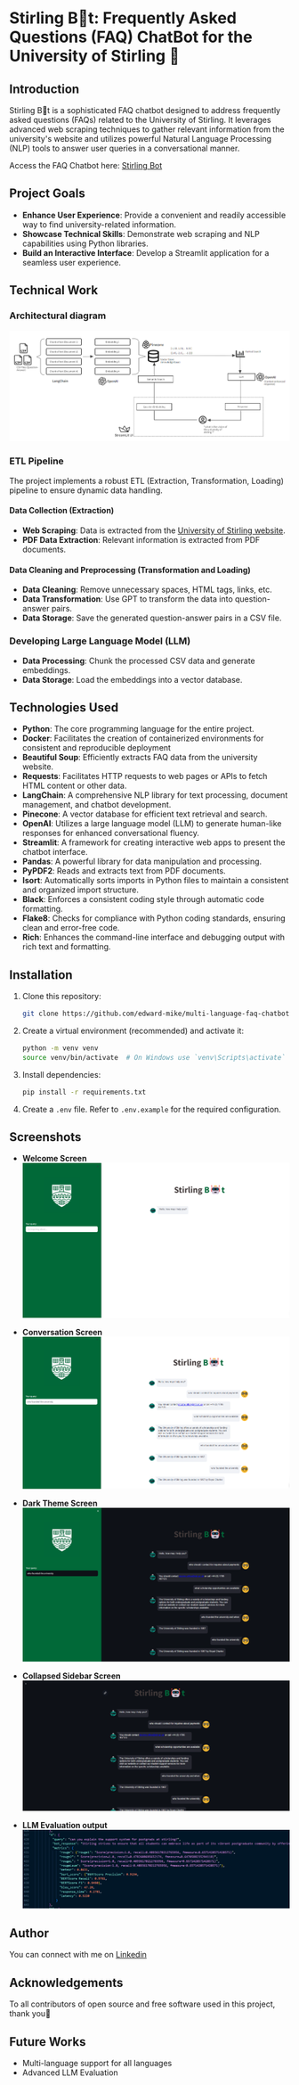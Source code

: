 # Stirling B🤖t: Frequently Asked Questions (FAQ) ChatBot for the University of Stirling 🚀

## Introduction

Stirling B🤖t is a sophisticated FAQ chatbot designed to address frequently asked questions (FAQs) related to the University of Stirling. It leverages advanced web scraping techniques to gather relevant information from the university's website and utilizes powerful Natural Language Processing (NLP) tools to answer user queries in a conversational manner.

Access the FAQ Chatbot here: [Stirling Bot](https://stirling-bot.onrender.com)

## Project Goals

- **Enhance User Experience**: Provide a convenient and readily accessible way to find university-related information.
- **Showcase Technical Skills**: Demonstrate web scraping and NLP capabilities using Python libraries.
- **Build an Interactive Interface**: Develop a Streamlit application for a seamless user experience.

## Technical Work

### Architectural diagram
![Architectural Diagram](screenshots/System-architecture-diagram.png)

### ETL Pipeline

The project implements a robust ETL (Extraction, Transformation, Loading) pipeline to ensure dynamic data handling.

#### Data Collection (Extraction)
- **Web Scraping**: Data is extracted from the [University of Stirling website](https://www.stir.ac.uk).
- **PDF Data Extraction**: Relevant information is extracted from PDF documents.

#### Data Cleaning and Preprocessing (Transformation and Loading)
- **Data Cleaning**: Remove unnecessary spaces, HTML tags, links, etc.
- **Data Transformation**: Use GPT to transform the data into question-answer pairs.
- **Data Storage**: Save the generated question-answer pairs in a CSV file.

### Developing Large Language Model (LLM)

- **Data Processing**: Chunk the processed CSV data and generate embeddings.
- **Data Storage**: Load the embeddings into a vector database.

## Technologies Used

- **Python**: The core programming language for the entire project.
- **Docker**: Facilitates the creation of containerized environments for consistent and reproducible deployment
- **Beautiful Soup**: Efficiently extracts FAQ data from the university website.
- **Requests**: Facilitates HTTP requests to web pages or APIs to fetch HTML content or other data.
- **LangChain**: A comprehensive NLP library for text processing, document management, and chatbot development.
- **Pinecone**: A vector database for efficient text retrieval and search.
- **OpenAI**: Utilizes a large language model (LLM) to generate human-like responses for enhanced conversational fluency.
- **Streamlit**: A framework for creating interactive web apps to present the chatbot interface.
- **Pandas**: A powerful library for data manipulation and processing.
- **PyPDF2**: Reads and extracts text from PDF documents.
- **Isort**: Automatically sorts imports in Python files to maintain a consistent and organized import structure.
- **Black**: Enforces a consistent coding style through automatic code formatting.
- **Flake8**: Checks for compliance with Python coding standards, ensuring clean and error-free code.
- **Rich**: Enhances the command-line interface and debugging output with rich text and formatting.

## Installation

1. Clone this repository:
    ```bash
    git clone https://github.com/edward-mike/multi-language-faq-chatbot.git
    ```
2. Create a virtual environment (recommended) and activate it:
    ```bash
    python -m venv venv
    source venv/bin/activate  # On Windows use `venv\Scripts\activate`
    ```
3. Install dependencies:
    ```bash
    pip install -r requirements.txt
    ```
4. Create a `.env` file. Refer to `.env.example` for the required configuration.

## Screenshots

- **Welcome Screen**  
  ![Welcome Screen](screenshots/welcome_screen.png)

- **Conversation Screen**  
  ![Conversation Screen](screenshots/conversation_screen.png)

- **Dark Theme Screen**  
  ![Dark Theme Screen](screenshots/dark-theme.png)

- **Collapsed Sidebar Screen**  
  ![Collapsed Sidebar Screen](screenshots/collapse_sidebar.png)

- **LLM Evaluation output** 
  ![LLM Evaluation output](screenshots/sample-evaluation.png)

## Author
You can connect with me on [Linkedin](https://www.linkedin.com/in/edward-mike/)

## Acknowledgements
To all contributors of open source and free software used in this project, thank you👏

## Future Works
- Multi-language support for all languages
- Advanced LLM Evaluation